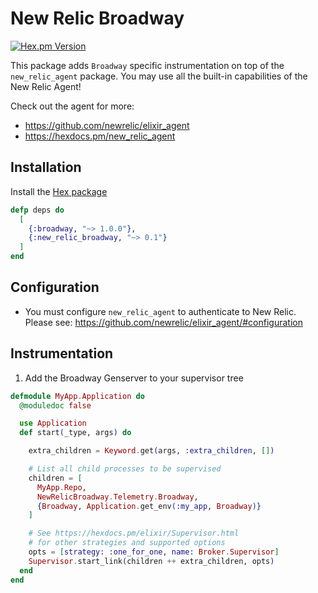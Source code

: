 # New Relic Broadway

[![Hex.pm Version](https://img.shields.io/hexpm/v/new_relic_broadway.svg)](https://hex.pm/packages/new_relic_broadway)

This package adds `Broadway` specific instrumentation on top of the `new_relic_agent` package. You may use all the built-in capabilities of the New Relic Agent!

Check out the agent for more:

* https://github.com/newrelic/elixir_agent
* https://hexdocs.pm/new_relic_agent

## Installation

Install the [Hex package](https://hex.pm/packages/new_relic_broadway)

```elixir
defp deps do
  [
    {:broadway, "~> 1.0.0"},
    {:new_relic_broadway, "~> 0.1"}
  ]
end
```

## Configuration

* You must configure `new_relic_agent` to authenticate to New Relic. Please see: https://github.com/newrelic/elixir_agent/#configuration

## Instrumentation

1) Add the Broadway Genserver to your supervisor tree

```elixir
defmodule MyApp.Application do
  @moduledoc false

  use Application
  def start(_type, args) do

    extra_children = Keyword.get(args, :extra_children, [])

    # List all child processes to be supervised
    children = [
      MyApp.Repo,
      NewRelicBroadway.Telemetry.Broadway,
      {Broadway, Application.get_env(:my_app, Broadway)}
    ]

    # See https://hexdocs.pm/elixir/Supervisor.html
    # for other strategies and supported options
    opts = [strategy: :one_for_one, name: Broker.Supervisor]
    Supervisor.start_link(children ++ extra_children, opts)
  end
end
```
